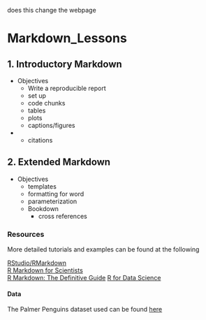 does this change the webpage


# Markdown_Lessons

## 1. Introductory Markdown

- Objectives
  * Write a reproducible report
  * set up
  * code chunks
  * tables
  * plots
  * captions/figures
- * citations

## 2. Extended Markdown

- Objectives
    * templates
    * formatting for word
    * parameterization
    * Bookdown
        * cross references
        
### Resources  
More detailed tutorials and examples can be found at the following

[RStudio/RMarkdown](https://rmarkdown.rstudio.com)  
[R Markdown for Scientists](https://rmd4sci.njtierney.com/)  
[R Markdown: The Definitive Guide](https://bookdown.org/yihui/rmarkdown/)
[R for Data Science](https://r4ds.had.co.nz/index.html)


#### Data  
The Palmer Penguins dataset used can be found [here](https://allisonhorst.github.io/palmerpenguins/)
